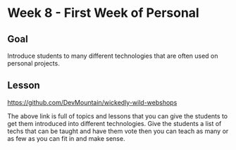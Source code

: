 # Week 8 - First Week of Personal

## Goal

Introduce students to many different technologies that are often used on personal projects.

## Lesson

https://github.com/DevMountain/wickedly-wild-webshops

The above link is full of topics and lessons that you can give the students to get them introduced into different technologies.
Give the students a list of techs that can be taught and have them vote then you can teach as many or as few as you can fit in and make sense.